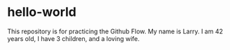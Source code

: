 # hello-world
This repository is for practicing the Github Flow.
My name is Larry.
I am 42 years old, I have 3 children, and a loving wife.
